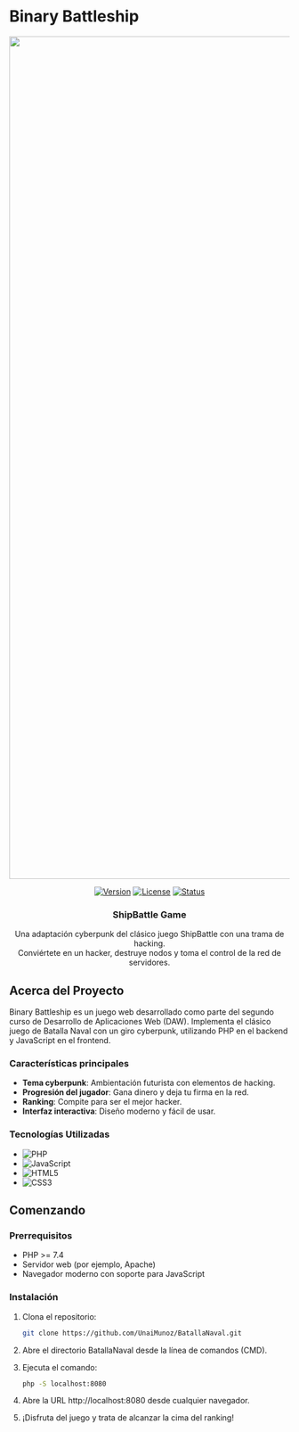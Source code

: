 # Binary Battleship

<div align="center">

<img width="1512" alt="Binary Battleship Logo" src="https://github.com/user-attachments/assets/275dd16a-e85c-414a-90ae-34865592e904">

[![Version](https://img.shields.io/badge/version-1.0.0-blue.svg)](https://github.com/UnaiMunoz/BatallaNaval)
[![License](https://img.shields.io/badge/license-MIT-green.svg)](https://opensource.org/licenses/MIT)
[![Status](https://img.shields.io/badge/status-active-success.svg)]()

  <h3 align="center">ShipBattle Game</h3>

  <p align="center">
    Una adaptación cyberpunk del clásico juego ShipBattle con una trama de hacking.
    <br>
    Conviértete en un hacker, destruye nodos y toma el control de la red de servidores.
  </p>
</div>

## Acerca del Proyecto

Binary Battleship es un juego web desarrollado como parte del segundo curso de Desarrollo de Aplicaciones Web (DAW). Implementa el clásico juego de Batalla Naval con un giro cyberpunk, utilizando PHP en el backend y JavaScript en el frontend.

### Características principales

- **Tema cyberpunk**: Ambientación futurista con elementos de hacking.
- **Progresión del jugador**: Gana dinero y deja tu firma en la red.
- **Ranking**: Compite para ser el mejor hacker.
- **Interfaz interactiva**: Diseño moderno y fácil de usar.

### Tecnologías Utilizadas

- ![PHP](https://img.shields.io/badge/PHP-7.4+-777BB4?style=for-the-badge&logo=php&logoColor=white)
- ![JavaScript](https://img.shields.io/badge/JavaScript-ES6+-F7DF1E?style=for-the-badge&logo=javascript&logoColor=black)
- ![HTML5](https://img.shields.io/badge/HTML5-E34F26?style=for-the-badge&logo=html5&logoColor=white)
- ![CSS3](https://img.shields.io/badge/CSS3-1572B6?style=for-the-badge&logo=css3&logoColor=white)

## Comenzando

### Prerrequisitos

- PHP >= 7.4
- Servidor web (por ejemplo, Apache)
- Navegador moderno con soporte para JavaScript

### Instalación

1. Clona el repositorio:
   ```sh
   git clone https://github.com/UnaiMunoz/BatallaNaval.git
   ```  
2. Abre el directorio BatallaNaval desde la línea de comandos (CMD).

3. Ejecuta el comando:
    ```sh
   php -S localhost:8080
   ```
4. Abre la URL http://localhost:8080 desde cualquier navegador.

5. ¡Disfruta del juego y trata de alcanzar la cima del ranking!
